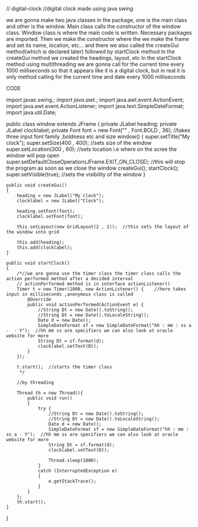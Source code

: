 // digital-clock
//digital clock made using java swing

we are gonna make two java classes in the package, one is the main class and other is the window.
Main class calls the constructor of the window class.
Window class is where the main code is written.
Necessary packages are imported.
Then we make the constructor where the we make the frame and set its name, location, etc... and there we also called the createGui method(which is declared later) followed by startClock method
In the createGui method we created the headings, layout, etc
In the startClock method using multithreading we are gonna call for the current time every 1000 milliseconds
so that it appears like it is a digital clock, but in real it is only method calling for the current time and date every 1000 milliseconds

CODE 

import javax.swing.*;
import java.awt.*;
import java.awt.event.ActionEvent;
import java.awt.event.ActionListener;
import java.text.SimpleDateFormat;
import java.util.Date;

public class window extends JFrame {
    private JLabel heading;
    private JLabel clocklabel;
    private Font font = new Font("" , Font.BOLD , 36); //takes three input font family ,boldness etc and size
    window()
    {
        super.setTitle("My clock");
        super.setSize(400 , 400); //sets size of the window
        super.setLocation(300 , 60); //sets location i.e where on the scree the window will pop open
        super.setDefaultCloseOperation(JFrame.EXIT_ON_CLOSE); //this will stop the program as soon as we close the window
        createGui();
        startClock();
        super.setVisible(true);  //sets the visibility of the window
    }

    public void createGui()
    {
        heading = new JLabel("My clock");
        clocklabel = new JLabel("Clock");

        heading.setFont(font);
        clocklabel.setFont(font);

        this.setLayout(new GridLayout(2 , 1));  //this sets the layout of the window into grid

        this.add(heading);
        this.add(clocklabel);
    }

    public void startClock()
    {
        /*//we are gonna use the timer class the timer class calls the action performed method after a decided interval
        // actionPerformed method is in interface actionListener()
        Timer t = new Timer(1000, new ActionListener() {    //here takes input in milliseconds ,anonymous class is called
            @Override
            public void actionPerformed(ActionEvent e) {
                //String Dt = new Date().toString();
                //String Dt = new Date().toLocaleString();
                Date d = new Date();
                SimpleDateFormat sf = new SimpleDateFormat("hh : mm : ss a -  - Y");  //hh mm ss are specifiers we can also look at oracle website for more
                String Dt = sf.format(d);
                clocklabel.setText(Dt);
            }
        });

        t.start();  //starts the timer class
         */

        //by threading

        Thread th = new Thread(){
            public void run()
            {
                try {
                    //String Dt = new Date().toString();
                    //String Dt = new Date().toLocaleString();
                    Date d = new Date();
                    SimpleDateFormat sf = new SimpleDateFormat("hh : mm : ss a - Y");  //hh mm ss are specifiers we can also look at oracle website for more
                    String Dt = sf.format(d);
                    clocklabel.setText(Dt);

                    Thread.sleep(1000);
                }
                catch (InterruptedException e)
                {
                    e.getStackTrace();
                }
            }
        };
        th.start();
    }
}
